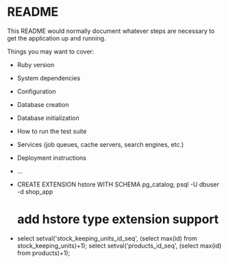# README

This README would normally document whatever steps are necessary to get the
application up and running.

Things you may want to cover:

* Ruby version

* System dependencies

* Configuration

* Database creation

* Database initialization

* How to run the test suite

* Services (job queues, cache servers, search engines, etc.)

* Deployment instructions

* ...

* CREATE EXTENSION hstore WITH SCHEMA pg_catalog;
  psql -U dbuser -d shop_app
  # add hstore type extension support

* select setval('stock_keeping_units_id_seq', (select max(id) from stock_keeping_units)+1);
  select setval('products_id_seq', (select max(id) from products)+1);
